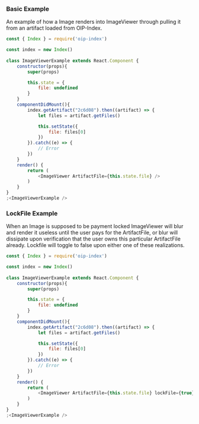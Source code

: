 ### Basic Example
An example of how a Image renders into ImageViewer through pulling it from an artifact loaded from OIP-Index. 

```js
const { Index } = require('oip-index')

const index = new Index()
    
class ImageViewerExample extends React.Component {
    constructor(props){
        super(props)

        this.state = {
            file: undefined
        }
    }
    componentDidMount(){
        index.getArtifact("2c6d08").then((artifact) => {
            let files = artifact.getFiles()

            this.setState({
                file: files[0]
            })
        }).catch((e) => {
            // Error
        })
    }
	render() {
		return (
			<ImageViewer ArtifactFile={this.state.file} />
		)
	}
}
;<ImageViewerExample />
```

### LockFile Example
When an Image is supposed to be payment locked ImageViewer will blur and render it useless until the user pays for the ArtifactFile, or blur will dissipate upon verification that the user owns this particular ArtifactFile already. Lockfile will toggle to false upon either one of these realizations.

```js
const { Index } = require('oip-index')

const index = new Index()
    
class ImageViewerExample extends React.Component {
    constructor(props){
        super(props)

        this.state = {
            file: undefined
        }
    }
    componentDidMount(){
        index.getArtifact("2c6d08").then((artifact) => {
            let files = artifact.getFiles()

            this.setState({
                file: files[0]
            })
        }).catch((e) => {
            // Error
        })
    }
	render() {
		return (
			<ImageViewer ArtifactFile={this.state.file} lockFile={true} />
		)
	}
}
;<ImageViewerExample />
```